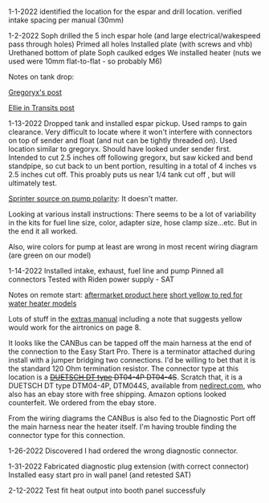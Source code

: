 1-1-2022
identified the location for the espar and drill location.
verified intake spacing per manual (30mm)

1-2-2022
Soph drilled the 5 inch espar hole (and large electrical/wakespeed pass through holes)
Primed all holes
Installed plate (with screws and vhb)
Urethaned bottom of plate
Soph caulked edges
We installed heater (nuts we used were 10mm flat-to-flat - so probably M6)

Notes on tank drop:

[Gregoryx's post](https://www.fordtransitusaforum.com/threads/sauntur-4-season-multi-sports-rig-2020-el-hr-awd-eb-raise-lower-bed-slide-out-garage-removable-full-galley-shower.86896/post-1135578)

[Ellie in Transits post](https://www.fordtransitusaforum.com/threads/espar-m2-b4l-transit-install-standpipe-install-webasto-vs-espar.88175/)

1-13-2022
Dropped tank and installed espar pickup.
Used ramps to gain clearance.
Very difficult to locate where it won't interfere with connectors on top of sender and float (and nut can be tightly threaded on).  Used location similar to gregoryx.  Should have looked under sender first.
Intended to cut 2.5 inches off following gregorx, but saw kicked and bend standpipe, so cut back to un bent portion, resulting in a total of 4 inches vs 2.5 inches cut off.  This proably puts us near 1/4 tank cut off , but will ultimately test.



[Sprinter source on pump polarity](https://sprinter-source.com/forums/index.php?threads/46748/): It doesn't matter.

Looking at various install instructions: There seems to be a lot of variability in the kits for fuel line size, color, adapter size, hose clamp size...etc.  But in the end it all worked.

Also, wire colors for pump at least are wrong in most recent wiring diagram (are green on our model)

1-14-2022
Installed intake, exhaust, fuel line and pump
Pinned all connectors
Tested with Riden power supply - SAT

Notes on remote start:
[aftermarket product here](https://www.fordtransitusaforum.com/threads/heater-with-remote-start.88462/#post-1155829)
[short yellow to red for water heater models](https://www.fordtransitusaforum.com/threads/esper-heater-can-or-relay-to-turn-on-remotely.88353/post-1154139)

Lots of stuff in the [extras manual](espar-extra-functions.pdf) including a note that suggests yellow would work for the airtronics on page 8.

It looks like the CANBus can be tapped off the main harness at the end of the connection to the Easy Start Pro.  There is a terminator attached during install with a jumper bridging two connections.  I'd be willing to bet that it is the standard 120 Ohm termination resistor.  The connector type at this location is a ~~[DUETSCH DT type](https://www.fordtransitusaforum.com/threads/assistance-w-espar-b4l-m2-wiring-harness.85171/post-1118846) DT04-4P DT04-4S~~.  Scratch that, it is a DUETSCH DT type DTM04-4P, DTM044S,  available from [nedirect.com](https://www.northeastdirect.com/products/dtm-4-pin), who also has an ebay store with free shipping.  Amazon options looked counterfeit.  We ordered from the ebay store.


From the wiring diagrams the CANBus is also fed to the Diagnostic Port off the main harness near the heater itself.  I'm having trouble finding the connector type for this connection.

1-26-2022
Discovered I had ordered the wrong diagnostic connector.

1-31-2022
Fabricated diagnostic plug extension (with correct connector)
Installed easy start pro in wall panel (and retested SAT)

2-12-2022
Test fit heat output into booth panel successfuly